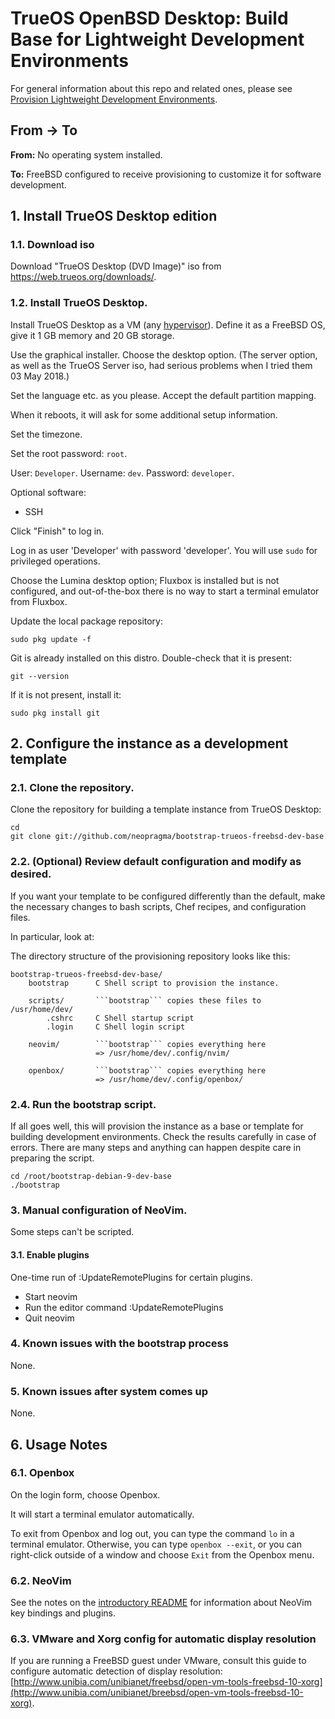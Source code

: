 # TrueOS OpenBSD Desktop: Build Base for Lightweight Development Environments

For general information about this repo and related ones, please see [Provision Lightweight Development Environments](http://github.com/neopragma/provision-lightweight-development-environments).

## From -> To

**From:** No operating system installed.

**To:** FreeBSD configured to receive provisioning to customize it for software development.

## 1. Install TrueOS Desktop edition

### 1.1. Download iso

Download "TrueOS Desktop (DVD Image)" iso from <a href="https://web.trueos.org/downloads/">https://web.trueos.org/downloads/</a>.

### 1.2. Install TrueOS Desktop.

Install TrueOS Desktop as a VM (any [hypervisor](hypervisor.md)). Define it as a FreeBSD OS, give it 1 GB memory and 20 GB storage.

Use the graphical installer. Choose the desktop option. (The server option, as well as the TrueOS Server iso, had serious problems when I tried them 03 May 2018.)

Set the language etc. as you please. Accept the default partition mapping.

When it reboots, it will ask for some additional setup information.

Set the timezone.

Set the root password: ```root```.

User: ```Developer```.
Username: ```dev```.
Password: ```developer```.

Optional software:

- SSH

Click "Finish" to log in.

Log in as user 'Developer' with password 'developer'. You will use ```sudo``` for privileged operations.

Choose the Lumina desktop option; Fluxbox is installed but is not configured, and out-of-the-box there is no way to start a terminal emulator from Fluxbox. 

Update the local package repository:

```shell
sudo pkg update -f
```

Git is already installed on this distro. Double-check that it is present:

```shell
git --version
```

If it is not present, install it:

```shell
sudo pkg install git
```

## 2. Configure the instance as a development template

### 2.1. Clone the repository.

Clone the repository for building a template instance from TrueOS Desktop:

```shell 
cd 
git clone git://github.com/neopragma/bootstrap-trueos-freebsd-dev-base
``` 

### 2.2. (Optional) Review default configuration and modify as desired.

If you want your template to be configured differently than the default, make the necessary changes to bash scripts, Chef recipes, and configuration files. 

In particular, look at:

The directory structure of the provisioning repository looks like this:

```
bootstrap-trueos-freebsd-dev-base/
    bootstrap      C Shell script to provision the instance.

    scripts/       ```bootstrap``` copies these files to /usr/home/dev/
        .cshrc     C Shell startup script
        .login     C Shell login script

    neovim/        ```bootstrap``` copies everything here
                   => /usr/home/dev/.config/nvim/

    openbox/       ```bootstrap``` copies everything here
                   => /usr/home/dev/.config/openbox/
```

### 2.4. Run the bootstrap script.

If all goes well, this will provision the instance as a base or template for building development environments. Check the results carefully in case of errors. There are many steps and anything can happen despite care in preparing the script. 

```shell 
cd /root/bootstrap-debian-9-dev-base
./bootstrap 
``` 

### 3. Manual configuration of NeoVim.

Some steps can't be scripted. 

#### 3.1. Enable plugins 

One-time run of :UpdateRemotePlugins for certain plugins.

- Start neovim 
- Run the editor command :UpdateRemotePlugins
- Quit neovim

### 4. Known issues with the bootstrap process

None.

### 5. Known issues after system comes up

None.

## 6. Usage Notes

### 6.1. Openbox

On the login form, choose Openbox.

It will start a terminal emulator automatically. 

To exit from Openbox and log out, you can type the command ```lo``` in a terminal emulator. Otherwise, you can type ```openbox --exit```, or you can right-click outside of a window and choose ```Exit``` from the Openbox menu.

### 6.2. NeoVim

See the notes on the [introductory README](http://github.com/neopragma/provision-lightweight-development-environment) for information about NeoVim key bindings and plugins.

### 6.3. VMware and Xorg config for automatic display resolution

If you are running a FreeBSD guest under VMware, consult this guide to configure automatic detection of display resolution: [http://www.unibia.com/unibianet/freebsd/open-vm-tools-freebsd-10-xorg](http://www.unibia.com/unibianet/breebsd/open-vm-tools-freebsd-10-xorg). 
